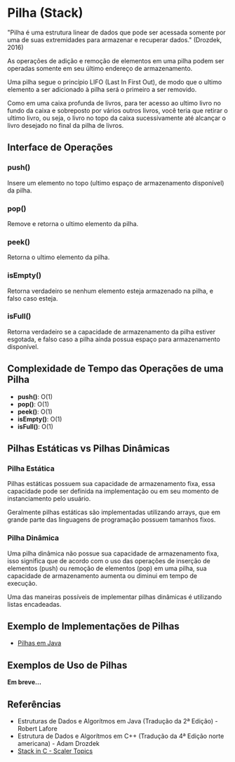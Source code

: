 # Pilha (Stack)

"Pilha é uma estrutura linear de dados que pode ser acessada somente por uma de suas extremidades para armazenar e recuperar dados." (Drozdek, 2016)

As operações de adição e remoção de elementos em uma pilha podem ser operadas somente em seu último endereço de armazenamento.

Uma pilha segue o princípio LIFO (Last In First Out), de modo que o ultimo elemento a ser adicionado à pilha será o primeiro a ser removido.

Como em uma caixa profunda de livros, para ter acesso ao ultimo livro no fundo da caixa e sobreposto por vários outros livros, você teria que retirar o ultimo livro, ou seja, o livro no topo da caixa sucessivamente até alcançar o livro desejado no final da pilha de livros.

## Interface de Operações

### push()

Insere um elemento no topo (ultimo espaço de armazenamento disponível) da pilha.

### pop()

Remove e retorna o ultimo elemento da pilha.

### peek()

Retorna o ultimo elemento da pilha.

### isEmpty()

Retorna verdadeiro se nenhum elemento esteja armazenado na pilha, e falso caso esteja.

### isFull()

Retorna verdadeiro se a capacidade de armazenamento da pilha estiver esgotada, e falso caso a pilha ainda possua espaço para armazenamento disponível.

## Complexidade de Tempo das Operações de uma Pilha

* **push()**: O(1)
* **pop()**: O(1)
* **peek()**: O(1)
* **isEmpty()**: O(1)
* **isFull()**: O(1)

## Pilhas Estáticas vs Pilhas Dinâmicas

### Pilha Estática

Pilhas estáticas possuem sua capacidade de armazenamento fixa, essa capacidade pode ser definida na implementação ou em seu momento de instanciamento pelo usuário.

Geralmente pilhas estáticas são implementadas utilizando arrays, que em grande parte das linguagens de programação possuem tamanhos fixos.

### Pilha Dinâmica

Uma pilha dinâmica não possue sua capacidade de armazenamento fixa, isso significa que de acordo com o uso das operações de inserção de elementos (push) ou remoção de elementos (pop) em uma pilha, sua capacidade de armazenamento aumenta ou diminui em tempo de execução.

Uma das maneiras possíveis de implementar pilhas dinâmicas é utilizando listas encadeadas.

## Exemplo de Implementações de Pilhas

* [Pilhas em Java](https://github.com/Maelton-SI/estruturas-de-dados/tree/Java/Java/implementations/stack)

## Exemplos de Uso de Pilhas

**Em breve...**

## Referências

* Estruturas de Dados e Algorítmos em Java (Tradução da 2ª Edição) - Robert Lafore
* Estrutura de Dados e Algorítmos em C++ (Tradução da 4ª Edição norte americana) - Adam Drozdek
* [Stack in C - Scaler Topics](https://www.scaler.com/topics/stack-in-c/)